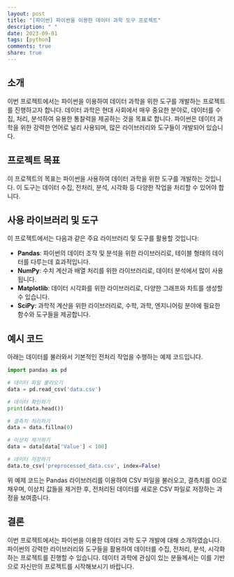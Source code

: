 ```yaml
---
layout: post
title: "[파이썬] 파이썬을 이용한 데이터 과학 도구 프로젝트"
description: " "
date: 2023-09-01
tags: [python]
comments: true
share: true
---
```


## 소개

이번 프로젝트에서는 파이썬을 이용하여 데이터 과학을 위한 도구를 개발하는 프로젝트를 진행하고자 합니다. 데이터 과학은 현대 사회에서 매우 중요한 분야로, 데이터를 수집, 처리, 분석하여 유용한 통찰력을 제공하는 것을 목표로 합니다. 파이썬은 데이터 과학을 위한 강력한 언어로 널리 사용되며, 많은 라이브러리와 도구들이 개발되어 있습니다.

## 프로젝트 목표

이 프로젝트의 목표는 파이썬을 사용하여 데이터 과학을 위한 도구를 개발하는 것입니다. 이 도구는 데이터 수집, 전처리, 분석, 시각화 등 다양한 작업을 처리할 수 있어야 합니다.

## 사용 라이브러리 및 도구

이 프로젝트에서는 다음과 같은 주요 라이브러리 및 도구를 활용할 것입니다:

- **Pandas**: 파이썬의 데이터 조작 및 분석을 위한 라이브러리로, 테이블 형태의 데이터를 다루는데 효과적입니다.
- **NumPy**: 수치 계산과 배열 처리를 위한 라이브러리로, 데이터 분석에서 많이 사용됩니다.
- **Matplotlib**: 데이터 시각화를 위한 라이브러리로, 다양한 그래프와 차트를 생성할 수 있습니다.
- **SciPy**: 과학적 계산을 위한 라이브러리로, 수학, 과학, 엔지니어링 분야에 필요한 함수와 도구들을 제공합니다.

## 예시 코드

아래는 데이터를 불러와서 기본적인 전처리 작업을 수행하는 예제 코드입니다.

```python
import pandas as pd

# 데이터 파일 불러오기
data = pd.read_csv('data.csv')

# 데이터 확인하기
print(data.head())

# 결측치 처리하기
data = data.fillna(0)

# 이상치 제거하기
data = data[data['Value'] < 100]

# 데이터 저장하기
data.to_csv('preprocessed_data.csv', index=False)
```

위 예제 코드는 Pandas 라이브러리를 이용하여 CSV 파일을 불러오고, 결측치를 0으로 채우며, 이상치 값들을 제거한 후, 전처리된 데이터를 새로운 CSV 파일로 저장하는 과정을 보여줍니다.

## 결론

이번 프로젝트에서는 파이썬을 이용한 데이터 과학 도구 개발에 대해 소개하였습니다. 파이썬의 강력한 라이브러리와 도구들을 활용하여 데이터를 수집, 전처리, 분석, 시각화하는 프로젝트를 진행할 수 있습니다. 데이터 과학에 관심이 있는 분들께서는 이를 기반으로 자신만의 프로젝트를 시작해보시기 바랍니다.